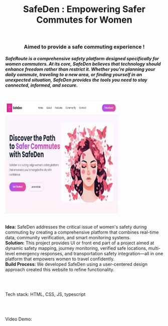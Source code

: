 <center>
  <h1>SafeDen : Empowering Safer Commutes for Women</h1>
  <br>
  <h3>Aimed to provide a safe commuting experience !</h3>
</center>

<h5>
SafeRoute is a comprehensive safety platform designed specifically for women commuters. 
At its core, SafeDen believes that technology should enhance freedom rather than restrict it.
Whether you're planning your daily commute, traveling to a new area, or finding yourself in an unexpected situation, SafeDen provides the tools you need to stay connected, informed, and secure.
</h5>
<br>
<img src='display/display.JPG' height='360px' width='360px'>
<br>
<br>
<p>
<b>Idea:</b> SafeDen addresses the critical issue of women's safety during commuting by creating a comprehensive platform that combines real-time data, community verification, and smart monitoring systems.
<br>
<b>Solution:</b> This project provides UI or front end part of a project aimed at dynamic safety mapping, journey monitoring, verified safe locations, multi-level emergency responses, and transportation safety integration—all in one platform that empowers women to travel confidently.
<br>
<b>Build Process: </b>We developed SafeDen using a user-centered design approach created this website to refine functionality.
</p>
<br>
<br>
<p>Tech stack: HTML, CSS, JS, typescript</p>
<br>
<br>
<p>Video Demo: </p>
